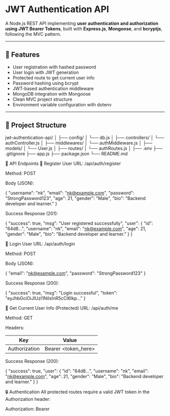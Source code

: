 # JWT Authentication API

A Node.js REST API implementing **user authentication and authorization using JWT Bearer Tokens**, built with **Express.js**, **Mongoose**, and **bcryptjs**, following the MVC pattern.

---

## 🚀 **Features**

- User registration with hashed password
- User login with JWT generation
- Protected route to get current user info
- Password hashing using bcrypt
- JWT-based authentication middleware
- MongoDB integration with Mongoose
- Clean MVC project structure
- Environment variable configuration with dotenv

---

## 📁 **Project Structure**


jwt-authentication-api/
│
├── config/
│ └── db.js
│
├── controllers/
│ └── authController.js
│
├── middlewares/
│ └── authMiddleware.js
│
├── models/
│ └── User.js
│
├── routes/
│ └── authRoutes.js
│
├── .env
├── .gitignore
├── app.js
├── package.json
└── README.md




🔗 API Endpoints
📌 Register User
URL: /api/auth/register

Method: POST

Body (JSON):

{
  "username": "nk",
  "email": "nk@example.com",
  "password": "StrongPassword123",
  "age": 21,
  "gender": "Male",
  "bio": "Backend developer and learner."
}



Success Response (201):


{
  "success": true,
  "msg": "User registered successfully",
  "user": {
    "id": "64d8...",
    "username": "nk",
    "email": "nk@example.com",
    "age": 21,
    "gender": "Male",
    "bio": "Backend developer and learner."
  }
}


📌 Login User
URL: /api/auth/login

Method: POST

Body (JSON):


{
  "email": "nk@example.com",
  "password": "StrongPassword123"
}


Success Response (200):

{
  "success": true,
  "msg": "Login successful",
  "token": "eyJhbGciOiJIUzI1NiIsInR5cCI6Ikp..."
}


📌 Get Current User Info (Protected)
URL: /api/auth/me

Method: GET

Headers:


| Key           | Value                 |
| ------------- | --------------------- |
| Authorization | Bearer \<token\_here> |


Success Response (200):



{
  "success": true,
  "user": {
    "id": "64d8...",
    "username": "nk",
    "email": "nk@example.com",
    "age": 21,
    "gender": "Male",
    "bio": "Backend developer and learner."
  }
}



🔒 Authentication
All protected routes require a valid JWT token in the Authorization header:

Authorization: Bearer <token>


